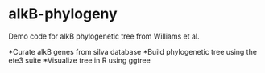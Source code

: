 # alkB-phylogeny
Demo code for alkB phylogenetic tree from Williams et al. 

*Curate alkB genes from silva database
*Build phylogenetic tree using the ete3 suite
*Visualize tree in R using ggtree
